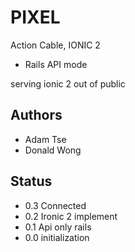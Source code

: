 # PIXEL

Action Cable, IONIC 2
- Rails API mode


serving ionic 2 out of public

## Authors

* Adam Tse
* Donald Wong

## Status

* 0.3 Connected 
* 0.2 Ironic 2 implement
* 0.1 Api only rails
* 0.0 initialization
